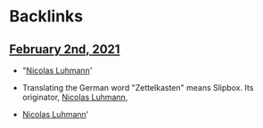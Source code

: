 
# Backlinks
## [February 2nd, 2021](<February 2nd, 2021.md>)
- "[Nicolas Luhmann](<Nicolas Luhmann.md>)'

- Translating the German word "Zettelkasten" means Slipbox. Its originator, [Nicolas Luhmann](<Nicolas Luhmann.md>),

- [Nicolas Luhmann](<Nicolas Luhmann.md>)'

